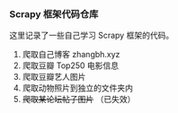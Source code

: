 ### Scrapy 框架代码仓库

这里记录了一些自己学习 Scrapy 框架的代码。

1. 爬取自己博客 zhangbh.xyz
2. 爬取豆瓣 Top250 电影信息
3. 爬取豆瓣艺人图片
4. 爬取动物照片到独立的文件夹内
5. ~~爬取某论坛帖子图片~~ （已失效）

